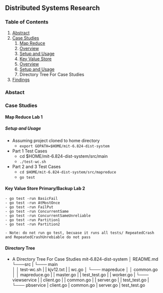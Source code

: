 ## Distributed Systems Research 

### Table of Contents 
1. [Abstract](#abstract)
2. [Case Studies](#case-studies)
    1. [Map Reduce](#map-reduce)
      1. [Overview](#overview)
      2. [Setup and Usage](#setup-and-usage)
    2. [Key Value Store](#key-value-store)
      1. [Overview](#overview)
      2. [Setup and Usage](#setup-and-usage)
    3. Directory Tree For Case Studies 
3. [Findings](#findings)

### Abstact

### Case Studies

  #### Map Reduce Lab 1
  ##### Setup and Usage
   - Assuming project cloned to home directory 
        -  ``` export GOPATH=$HOME/mit-6.824-dist-system ```
   - Part 1 Test Cases 
        - cd $HOME/mit-6.824-dist-system/src/main 
        - ``` ./test-wc.sh ```   
   - Part 2 and 3 Test Cases 
     - ``` cd $HOME/mit-6.824-dist-system/src/mapreduce ```
     - ``` go test ```
     
  #### Key Value Store Primary/Backup Lab 2
    - go test -run BasicFail
    - go test -run AtMostOnce
    - go test -run FailPut
    - go test -run ConcurrentSame
    - go test -run ConcurrentSameUnreliable
    - go test -run Partition1
    - go test -run Partition2
    
    - Note: do not run go test, becuase it runs all tests/ RepeatedCrash and RepeatedCrashUnrebiable do not pass
    
  
  #### Directory Tree
   - A Directory Tree For Case Studies 
        mit-6.824-dist-system
        │   README.md
        └───src 
        |   └─── main  
        │   │ test-wc.sh
        |   | kjv12.txt
        |   | wc.go
        │
        └─── mapreduce 
        │   │ common.go
        │   │ mapreduce.go
        |   | master.go
        |   | test_test.go
        |   | worker.go
        |
        └─── viewservice 
        |   | client.go 
        |   | common.go
        |   | server.go
        |   | test_test.go
        |
        └─── pbservice 
            | client.go
            | common.go
            | server.go
            | test_test.go     
      ```
